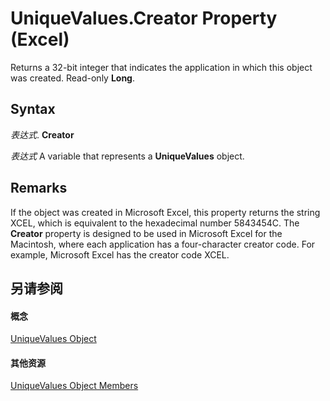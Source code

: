 
# UniqueValues.Creator Property (Excel)

Returns a 32-bit integer that indicates the application in which this object was created. Read-only  **Long**.


## Syntax

 _表达式_. **Creator**

 _表达式_ A variable that represents a **UniqueValues** object.


## Remarks

If the object was created in Microsoft Excel, this property returns the string XCEL, which is equivalent to the hexadecimal number 5843454C. The  **Creator** property is designed to be used in Microsoft Excel for the Macintosh, where each application has a four-character creator code. For example, Microsoft Excel has the creator code XCEL.


## 另请参阅


#### 概念


[UniqueValues Object](1b8f056f-040c-7df4-8895-26a520cf6c1b.md)
#### 其他资源


[UniqueValues Object Members](http://msdn.microsoft.com/library/53c161ba-b9ef-e052-2fd3-4c662454c5fc%28Office.15%29.aspx)